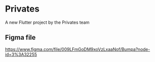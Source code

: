 # Privates

A new Flutter project by the Privates team

## Figma file

https://www.figma.com/file/009LFmGoDM9xoVzLxaaNof/Bumpa?node-id=3%3A32255


